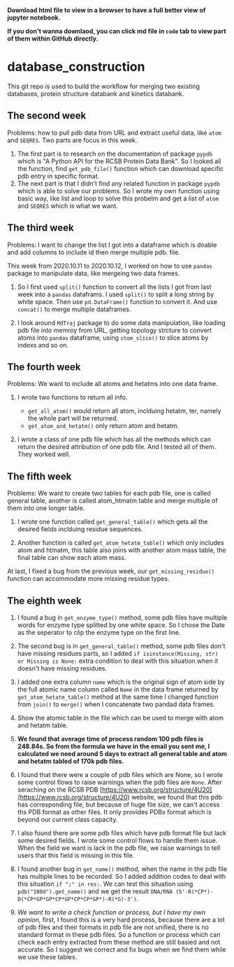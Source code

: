 **Download html file to view in a browser to have a full better view of jupyter notebook.**

**If you don't wanna downlaod, you can click md file in `code` tab to view part of them within GitHub directly.**

# database_construction
This git repo is used to build the workflow for merging two existing databases, protein structure databank and kinetics databank.


## The second week

Problems: how to pull pdb data from URL and extract useful data, like `atom` and `SEQRES`.
Two parts are focus in this week.

1. The first part is to research on the documentation of package `pypdb` which is "A Python API for the RCSB Protein Data Bank". So I looked all the function, find `get_pdb_file()` function which can download specific pdb entry in specific format.
2. The next part is that I didn't find any related function in package `pypdb` which is able to solve our problems. So I wrote my own function using basic way, like list and loop to solve this probelm and get a list of `atom` and `SEQRES` which is what we want.
    
## The third week

Problems: I want to change the list I got into a dataframe which is doable and add columns to include id then merge multiple pdb. file.

This week from 2020.10.11 to 2020.10.12, I worked on how to use `pandas` package to manipulate data, like mergeing two data frames.

1. So I first used `split()` function to convert all the lists I got from last week into a `pandas` dataframs. I used `split()` to split a long string by white space. Then use `pd.DataFrame()` function to convert it. And use `concat()` to merge multiple dataframes.
    
2. I look around `MdTraj` package to do some data manipulation, like loading pdb file into memroy from URL, getting topology strcture to convert atoms into `pandas` dataframe,  using `stom_slice()` to slice atoms by indexs and so on.

## The fourth week

Problems: We want to include all atoms and hetatms into one data frame.

1. I wrote two functions to return all info. 
    * `get_all_atom()` would return all atom, inclduing hetatm, ter, namely the whole part will be returned.                   
    * `get_atom_and_hetatm()` only return atom and hetatm.

2. I wrote a class of one pdb file which has all the methods which can return the desired attribution of one pdb file. And I tested all of them. They worked well.

## The fifth week

Problems: We want to create two tables for each pdb file, one is called general table, another is called atom_htmatm table and merge multiple of them into one longer table.

1. I wrote one function called `get_general_table()` which gets all the desired fields inclduing residue sequences.

2. Another function is called `get_atom_hetatm_table()` which only includes atom and htmatm, this table also joins with another atom mass table, the final table can show each atom mass.

At last, I fixed a bug from the previous week, our `get_missing_residue()` function can accommodate more missing residue types.

## The eighth week

1. I found a bug in `get_enzyme_type()` method, some pdb files have multiple words for enzyme type splitted by one white space. So I chose the Date as the seperator to clip the enzyme type on the first line.

2. The second bug is in `get_general_table()` method, some pdb files don't have missing residues parts, so I added `if isinstance(Missing, str) or Missing is None:` extra condition to deal with this situation when it doesn't have missing residues.

3. I added one extra column `name` which is the original sign of atom side by the full atomic name column called `Name` in the data frame returned by `get_atom_hetatm_table()` method at the same time I changed function from `join()` to `merge()` when I concatenate two pandad data frames.

4. Show the atomic table in the file which can be used to merge with atom and hetatm table.

5. **We found that average time of process random 100 pdb files is 248.84s. So from the formula we have in the email you sent me, I calculated we need around 5 days to extract all general table and atom and hetatm tabled of 170k pdb files.** 

6. I found that there were a couple of pdb files which are None, so I wrote some control flows to raise warnings when the pdb files are `None`. After seraching on the RCSB PDB [https://www.rcsb.org/structure/4U20](https://www.rcsb.org/structure/4U20) website, we found that this pdb has corresponding file, but because of huge file size, we can't access ths PDB format as other files. It only provides PDBx format which is beyond our current class capacity. 

7. I also found there are some pdb files which have pdb format file but lack some desired fields. I wrote some control flows to handle them issue. When the field we want is lack in the pdb file, we raise warnings to tell users that this field is missing in this file.

8. I found another bug in `get_name()` method, when the name in the pdb file has multiple lines to be recorded. So I added addition codes to deal with this situation `if ";" in res:`. We can test this situation using `pdb("100d").get_name()` and we get the result `DNA/RNA (5'-R(*CP*)-D(*CP*GP*GP*CP*GP*CP*CP*GP*)-R(*G)-3')`.

9. *We want to write a check function or process, but I have my own opinion,* first, I found this is a very hard process, because there are a lot of pdb files and their formats in pdb file are not unified, there is no standard format in these pdb files. So a function or process which can check each entry extracted from these method are still basied and not accurate. So I suggest we correct and fix bugs when we find them while we use these tables.
